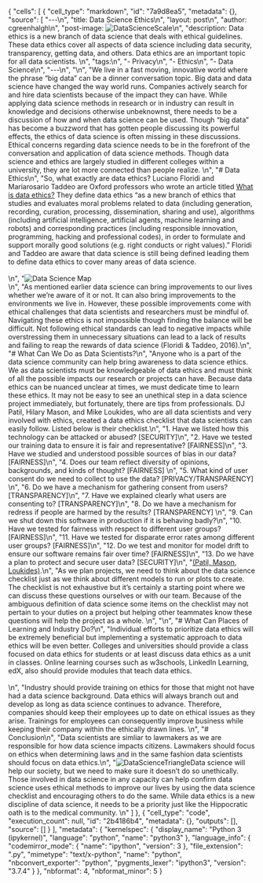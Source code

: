 {
 "cells": [
  {
   "cell_type": "markdown",
   "id": "7a9d8ea5",
   "metadata": {},
   "source": [
    "---\n",
    "title: Data Science Ethics\n",
    "layout: post\n",
    "author: cgreenhalgh\n",
    "post-image: ![DataScienceScale](scale.png)\n",
    "description: Data ethics is a new branch of data science that deals with ethical guidelines. These data ethics cover all aspects of data science including data security, transparency, getting data, and others. Data ethics are an important topic for all data scientists. \n",
    "tags:\n",
    "- Privacy\n",
    "- Ethics\n",
    "- Data Science\n",
    "---\n",
    "\n",
    "We live in a fast moving, innovative world where the phrase “big data” can be a dinner conversation topic. Big data and data science have changed the way world runs. Companies actively search for and hire data scientists because of the impact they can have. While applying data science methods in research or in industry can result in knowledge and decisions otherwise unbeknownst, there needs to be a discussion of how and when data science can be used. Though “big data” has become a buzzword that has gotten people discussing its powerful effects, the ethics of data science is often missing in these discussions. Ethical concerns regarding data science needs to be in the forefront of the conversation and application of data science methods. Though data science and ethics are largely studied in different colleges within a university, they are lot more connected than people realize. \n",
    "# Data Ethics\n",
    "So, what exactly are data ethics? Luciano Floridi and Mariarosario Taddeo are Oxford professors who wrote an article titled [What is data ethics?](https://royalsocietypublishing.org/doi/10.1098/rsta.2016.0360) They define data ethics “as a new branch of ethics that studies and evaluates moral problems related to data (including generation, recording, curation, processing, dissemination, sharing and use), algorithms (including artificial intelligence, artificial agents, machine learning and robots) and corresponding practices (including responsible innovation, programming, hacking and professional codes), in order to formulate and support morally good solutions (e.g. right conducts or right values).” Floridi and Taddeo are aware that data science is still being defined leading them to define data ethics to cover many areas of data science. <br> <br>\n",
    "![Data Science Map](DataEthicsMap.jpg) <br>\n",
    "As mentioned earlier data science can bring improvements to our lives whether we’re aware of it or not. It can also bring improvements to the environments we live in. However, these possible improvements come with ethical challenges that data scientists and researchers must be mindful of. Navigating these ethics is not impossible though finding the balance will be difficult. Not following ethical standards can lead to negative impacts while overstressing them in unnecessary situations can lead to a lack of results and failing to reap the rewards of data science (Floridi & Taddeo, 2016).\n",
    "# What Can We Do as Data Scientists?\n",
    "Anyone who is a part of the data science community can help bring awareness to data science ethics. We as data scientists must be knowledgeable of data ethics and must think of all the possible impacts our research or projects can have. Because data ethics can be nuanced unclear at times, we must dedicate time to learn these ethics. It may not be easy to see an unethical step in a data science project immediately, but fortunately, there are tips from professionals. DJ Patil, Hilary Mason, and Mike Loukides, who are all data scientists and very involved with ethics, created a data ethics checklist that data scientists can easily follow. Listed below is their checklist.\n",
    "1. Have we listed how this technology can be attacked or abused? [SECURITY]\n",
    "2. Have we tested our training data to ensure it is fair and representative? [FAIRNESS]\n",
    "3. Have we studied and understood possible sources of bias in our data? [FAIRNESS]\n",
    "4. Does our team reflect diversity of opinions, backgrounds, and kinds of thought? [FAIRNESS] \n",
    "5. What kind of user consent do we need to collect to use the data? [PRIVACY/TRANSPARENCY] \n",
    "6. Do we have a mechanism for gathering consent from users? [TRANSPARENCY]\n",
    "7. Have we explained clearly what users are consenting to? [TRANSPARENCY]\n",
    "8. Do we have a mechanism for redress if people are harmed by the results? [TRANSPARENCY] \n",
    "9. Can we shut down this software in production if it is behaving badly?\n",
    "10. Have we tested for fairness with respect to different user groups? [FAIRNESS]\n",
    "11. Have we tested for disparate error rates among different user groups? [FAIRNESS]\n",
    "12. Do we test and monitor for model drift to ensure our software remains fair over time? [FAIRNESS]\n",
    "13. Do we have a plan to protect and secure user data? [SECURITY]\n",
    "[(Patil, Mason, Loukides)](https://www.oreilly.com/radar/of-oaths-and-checklists/).\n",
    "As we plan projects, we need to think about the data science checklist just as we think about different models to run or plots to create. The checklist is not exhaustive but it’s certainly a starting point where we can discuss these questions ourselves or with our team. Because of the ambiguous definition of data science some items on the checklist may not pertain to your duties on a project but helping other teammates know these questions will help the project as a whole.    \n",
    "\n",
    "# What Can Places of Learning and Industry Do?\n",
    "Individual efforts to prioritize data ethics will be extremely beneficial but implementing a systematic approach to data ethics will be even better. Colleges and universities should provide a class focused on data ethics for students or at least discuss data ethics as a unit in classes. Online learning courses such as w3schools, LinkedIn Learning, edX, also should provide modules that teach data ethics. <br> <br>\n",
    "Industry should provide training on ethics for those that might not have had a data science background. Data ethics will always branch out and develop as long as data science continues to advance. Therefore, companies should keep their employees up to date on ethical issues as they arise. Trainings for employees can consequently improve business while keeping their company within the ethically drawn lines. \n",
    "# Conclusion\n",
    "Data scientists are simliar to lawmakers as we are responsible for how data science impacts citizens. Lawmakers should focus on ethics when determining laws and in the same fashion data scientists should focus on data ethics.\n",
    "![DataScienceTriangle](DataCitizensTriangle.jpg)Data science will help our society, but we need to make sure it doesn’t do so unethically. Those involved in data science in any capacity can help confirm data science uses ethical methods to improve our lives by using the data science checklist and encouraging others to do the same. While data ethics is a new discipline of data science, it needs to be a priority just like the Hippocratic oath is to the medical community. \n"
   ]
  },
  {
   "cell_type": "code",
   "execution_count": null,
   "id": "2b4186b4",
   "metadata": {},
   "outputs": [],
   "source": []
  }
 ],
 "metadata": {
  "kernelspec": {
   "display_name": "Python 3 (ipykernel)",
   "language": "python",
   "name": "python3"
  },
  "language_info": {
   "codemirror_mode": {
    "name": "ipython",
    "version": 3
   },
   "file_extension": ".py",
   "mimetype": "text/x-python",
   "name": "python",
   "nbconvert_exporter": "python",
   "pygments_lexer": "ipython3",
   "version": "3.7.4"
  }
 },
 "nbformat": 4,
 "nbformat_minor": 5
}
